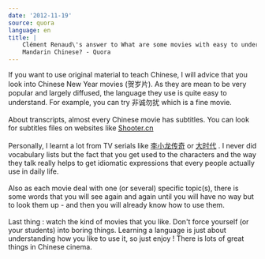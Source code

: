 ```yaml
---
date: '2012-11-19'
source: quora
language: en
title: |
    Clément Renaud\'s answer to What are some movies with easy to understand
    Mandarin Chinese? - Quora
---
```


If you want to use original material to teach Chinese, I will advice
that you look into Chinese New Year movies (贺岁片). As they are mean to
be very popular and largely diffused, the language they use is quite
easy to understand. For example, you can try 非诚勿扰 which is a fine
movie.\
\
About transcripts, almost every Chinese movie has subtitles. You can
look for subtitles files on websites like
[Shooter.cn](http://shooter.cn/)\
\
Personally, I learnt a lot from TV serials like
[李小龙传奇](http://www.youku.com/playlist_show/id_958534.html) or
[大时代](http://www.soku.com/search_video/q_%E5%A4%A7%E6%97%B6%E4%BB%A3)
. I never did vocabulary lists but the fact that you get used to the
characters and the way they talk really helps to get idiomatic
expressions that every people actually use in daily life.\
\
Also as each movie deal with one (or several) specific topic(s), there
is some words that you will see again and again until you will have no
way but to look them up - and then you will already know how to use
them.\
\
Last thing : watch the kind of movies that you like. Don\'t force
yourself (or your students) into boring things. Learning a language is
just about understanding how you like to use it, so just enjoy ! There
is lots of great things in Chinese cinema.
